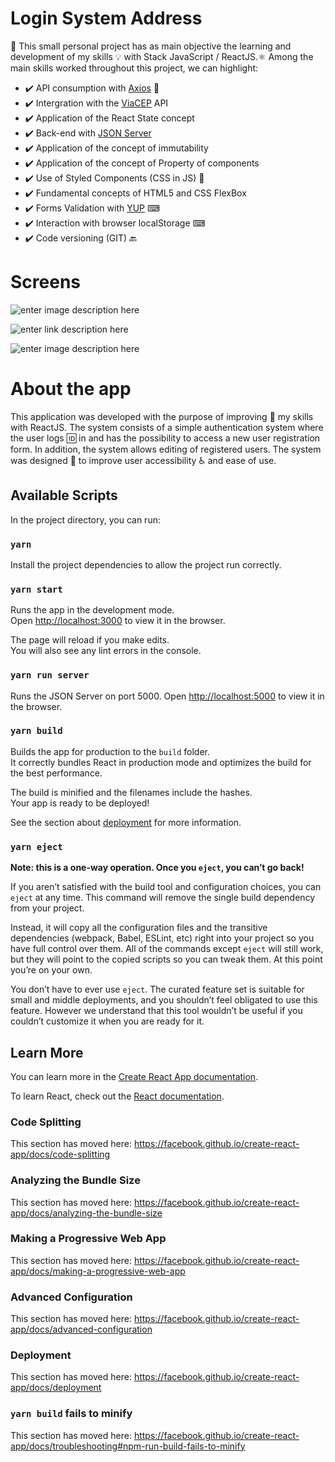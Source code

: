 
# Login System Address

🚀 This small personal project has as main objective the learning and development of my skills 💡 with Stack JavaScript / ReactJS.⚛️
Among the main skills worked throughout this project, we can highlight:

 - ✔️ API consumption with [Axios](https://github.com/axios/axios) 🔗
 - ✔️ Intergration with the [ViaCEP](https://viacep.com.br/) API
 - ✔️ Application of the React State concept 
 - ✔️ Back-end with [JSON Server](https://github.com/typicode/json-server)
 - ✔️ Application of the concept of immutability 
 - ✔️ Application of the concept of Property of components 
 - ✔️ Use of Styled Components (CSS in JS) 💅  
 - ✔️ Fundamental concepts of HTML5 and CSS FlexBox 
 - ✔️ Forms Validation with [YUP](https://github.com/jquense/yup)  ⌨ 
 - ✔️ Interaction with browser localStorage ⌨ 
 - ✔️ Code versioning (GIT) 🔙

# Screens

![enter image description here](https://imagensbrasil.org/images/2020/06/20/Tela-Login.png)

![enter link description here](https://imagensbrasil.org/images/2020/06/20/Tela-Cadastro.png)

![enter image description here](https://imagensbrasil.org/images/2020/06/20/Tela-Listagem.png)

# About the app

This application was developed with the purpose of improving 💯 my skills with ReactJS. The system consists of a simple authentication system where the user logs 🆔 in and has the possibility to access a new user registration form.
In addition, the system allows editing of registered users.
The system was designed 💬 to improve user accessibility ♿ and ease of use. 

## Available Scripts

In the project directory, you can run:

### `yarn`

Install the project dependencies to allow the project run correctly.

### `yarn start`

Runs the app in the development mode.<br />
Open [http://localhost:3000](http://localhost:3000) to view it in the browser.

The page will reload if you make edits.<br />
You will also see any lint errors in the console.
### `yarn run server`

Runs the JSON Server on port 5000.
Open [http://localhost:5000](http://localhost:3000/) to view it in the browser.


### `yarn build`

Builds the app for production to the `build` folder.<br />
It correctly bundles React in production mode and optimizes the build for the best performance.

The build is minified and the filenames include the hashes.<br />
Your app is ready to be deployed!

See the section about [deployment](https://facebook.github.io/create-react-app/docs/deployment) for more information.

### `yarn eject`

**Note: this is a one-way operation. Once you `eject`, you can’t go back!**

If you aren’t satisfied with the build tool and configuration choices, you can `eject` at any time. This command will remove the single build dependency from your project.

Instead, it will copy all the configuration files and the transitive dependencies (webpack, Babel, ESLint, etc) right into your project so you have full control over them. All of the commands except `eject` will still work, but they will point to the copied scripts so you can tweak them. At this point you’re on your own.

You don’t have to ever use `eject`. The curated feature set is suitable for small and middle deployments, and you shouldn’t feel obligated to use this feature. However we understand that this tool wouldn’t be useful if you couldn’t customize it when you are ready for it.

## Learn More

You can learn more in the [Create React App documentation](https://facebook.github.io/create-react-app/docs/getting-started).

To learn React, check out the [React documentation](https://reactjs.org/).

### Code Splitting

This section has moved here: https://facebook.github.io/create-react-app/docs/code-splitting

### Analyzing the Bundle Size

This section has moved here: https://facebook.github.io/create-react-app/docs/analyzing-the-bundle-size

### Making a Progressive Web App

This section has moved here: https://facebook.github.io/create-react-app/docs/making-a-progressive-web-app

### Advanced Configuration

This section has moved here: https://facebook.github.io/create-react-app/docs/advanced-configuration

### Deployment

This section has moved here: https://facebook.github.io/create-react-app/docs/deployment

### `yarn build` fails to minify

This section has moved here: https://facebook.github.io/create-react-app/docs/troubleshooting#npm-run-build-fails-to-minify
